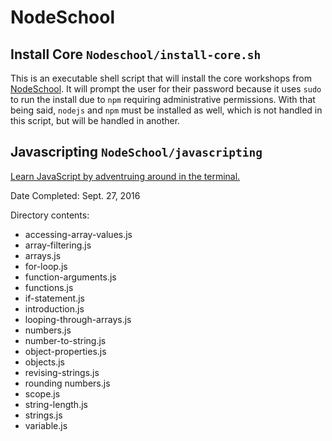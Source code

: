 # NodeSchool
## Install Core `Nodeschool/install-core.sh`
This is an executable shell script that will install the core workshops from [NodeSchool](http://nodeschool.io). It will prompt the user for their password because it uses `sudo` to run the install due to `npm` requiring administrative permissions. With that being said, `nodejs` and `npm` must be installed as well, which is not handled in this script, but will be handled in another.
## Javascripting `NodeSchool/javascripting`
[Learn JavaScript by adventruing around in the terminal.](https://github.com/sethvincent/javascripting)

Date Completed: Sept. 27, 2016

Directory contents:
* accessing-array-values.js
* array-filtering.js
* arrays.js
* for-loop.js
* function-arguments.js
* functions.js
* if-statement.js
* introduction.js
* looping-through-arrays.js
* numbers.js
* number-to-string.js
* object-properties.js
* objects.js
* revising-strings.js
* rounding numbers.js
* scope.js
* string-length.js
* strings.js
* variable.js

